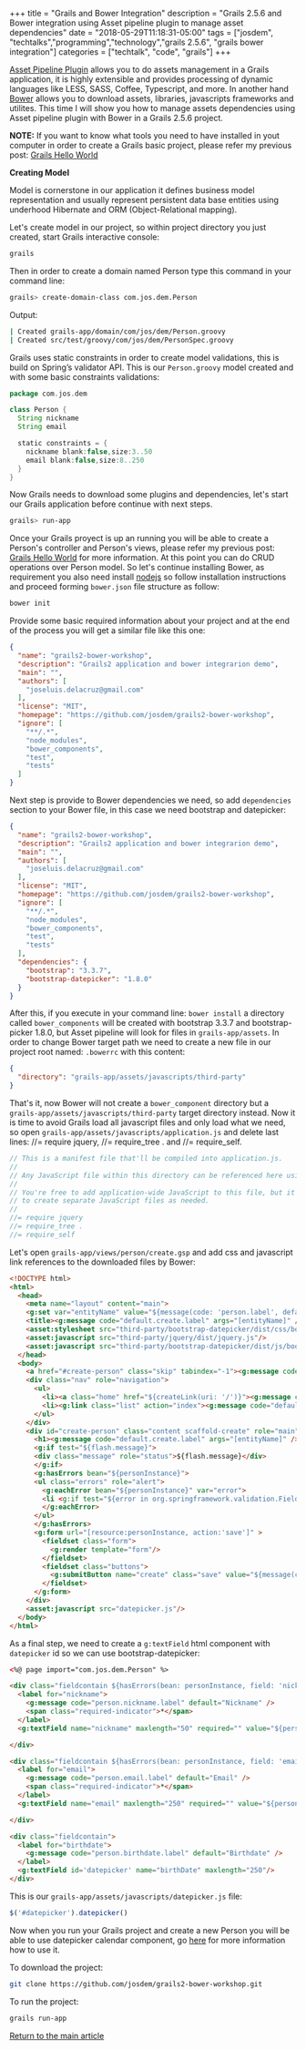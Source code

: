 +++
title =  "Grails and Bower Integration"
description = "Grails 2.5.6 and Bower integration using Asset pipeline plugin to manage asset dependencies"
date = "2018-05-29T11:18:31-05:00"
tags = ["josdem", "techtalks","programming","technology","grails 2.5.6", "grails bower integration"]
categories = ["techtalk", "code", "grails"]
+++

[Asset Pipeline Plugin](http://plugins.grails.org/plugin/grails/asset-pipeline) allows you to do assets management in a Grails application, it is highly extensible and provides processing of dynamic languages like LESS, SASS, Coffee, Typescript, and more. In another hand [Bower](https://bower.io/) allows you to download assets, libraries, javascripts frameworks and utilites. This time I will show you how to manage assets dependencies using Asset pipeline plugin with Bower in a Grails 2.5.6 project.

**NOTE:** If you want to know what tools you need to have installed in yout computer in order to create a Grails basic project, please refer my previous post: [Grails Hello World](/techtalk/grails/hello_world)

**Creating Model**

Model is cornerstone in our application it defines business model representation and usually represent persistent data base entities using underhood Hibernate and ORM (Object-Relational mapping).

Let's create model in our project, so within project directory you just created, start Grails interactive console:

```bash
grails
```
Then in order to create a domain named Person type this command in your command line:

```bash
grails> create-domain-class com.jos.dem.Person
```

Output:

```bash
| Created grails-app/domain/com/jos/dem/Person.groovy
| Created src/test/groovy/com/jos/dem/PersonSpec.groovy
```

Grails uses static constraints in order to create model validations, this is build on Spring’s validator API. This is our `Person.groovy` model created and with some basic constraints validations:

```groovy
package com.jos.dem

class Person {
  String nickname
  String email

  static constraints = {
    nickname blank:false,size:3..50
    email blank:false,size:8..250
  }
}
```

Now Grails needs to download some plugins and dependencies, let's start our Grails application before continue with next steps.

```bash
grails> run-app
```

Once your Grails proyect is up an running you will be able to create a Person's controller and Person's views, please refer my previous post: [Grails Hello World](/techtalk/grails/hello_world) for more information. At this point you can do CRUD operations over Person model. So let's continue installing Bower, as requirement you also need install [nodejs](https://nodejs.org/en/) so follow installation instructions and proceed forming `bower.json` file structure as follow:

```bash
bower init
```

Provide some basic required information about your project and at the end of the process you will get a similar file like this one:

```json
{
  "name": "grails2-bower-workshop",
  "description": "Grails2 application and bower integrarion demo",
  "main": "",
  "authors": [
    "joseluis.delacruz@gmail.com"
  ],
  "license": "MIT",
  "homepage": "https://github.com/josdem/grails2-bower-workshop",
  "ignore": [
    "**/.*",
    "node_modules",
    "bower_components",
    "test",
    "tests"
  ]
}
```

Next step is provide to Bower dependencies we need, so add `dependencies` section to your Bower file, in this case we need bootstrap and datepicker:

```json
{
  "name": "grails2-bower-workshop",
  "description": "Grails2 application and bower integrarion demo",
  "main": "",
  "authors": [
    "joseluis.delacruz@gmail.com"
  ],
  "license": "MIT",
  "homepage": "https://github.com/josdem/grails2-bower-workshop",
  "ignore": [
    "**/.*",
    "node_modules",
    "bower_components",
    "test",
    "tests"
  ],
  "dependencies": {
    "bootstrap": "3.3.7",
    "bootstrap-datepicker": "1.8.0"
  }
}
```

After this, if you execute in your command line: `bower install` a directory called `bower_components` will be created with bootstrap 3.3.7 and bootstrap-picker 1.8.0, but Asset pipeline will look for files in `grails-app/assets`. In order to change Bower target path we need to create a new file in our project root named: `.bowerrc` with this content:

```json
{
  "directory": "grails-app/assets/javascripts/third-party"
}
```

That's it, now Bower will not create a `bower_component` directory but a `grails-app/assets/javascripts/third-party` target directory instead. Now it is time to avoid Grails load all javascript files and only load what we need, so open `grails-app/assets/javascripts/application.js` and delete last lines: //= require jquery, //= require_tree . and //= require_self.


```javascript
// This is a manifest file that'll be compiled into application.js.
//
// Any JavaScript file within this directory can be referenced here using a relative path.
//
// You're free to add application-wide JavaScript to this file, but it's generally better 
// to create separate JavaScript files as needed.
//
//= require jquery
//= require_tree .
//= require_self
```

Let's open `grails-app/views/person/create.gsp` and add css and javascript link references to the downloaded files by Bower:

```html
<!DOCTYPE html>
<html>
  <head>
    <meta name="layout" content="main">
    <g:set var="entityName" value="${message(code: 'person.label', default: 'Person')}" />
    <title><g:message code="default.create.label" args="[entityName]" /></title>
    <asset:stylesheet src="third-party/bootstrap-datepicker/dist/css/bootstrap-datepicker.css"/>    
    <asset:javascript src="third-party/jquery/dist/jquery.js"/>
    <asset:javascript src="third-party/bootstrap-datepicker/dist/js/bootstrap-datepicker.js"/>    
  </head>
  <body>
    <a href="#create-person" class="skip" tabindex="-1"><g:message code="default.link.skip.label" default="Skip to content&hellip;"/></a>
    <div class="nav" role="navigation">
      <ul>
        <li><a class="home" href="${createLink(uri: '/')}"><g:message code="default.home.label"/></a></li>
        <li><g:link class="list" action="index"><g:message code="default.list.label" args="[entityName]" /></g:link></li>
      </ul>
    </div>
    <div id="create-person" class="content scaffold-create" role="main">
      <h1><g:message code="default.create.label" args="[entityName]" /></h1>
      <g:if test="${flash.message}">
      <div class="message" role="status">${flash.message}</div>
      </g:if>
      <g:hasErrors bean="${personInstance}">
      <ul class="errors" role="alert">
        <g:eachError bean="${personInstance}" var="error">
        <li <g:if test="${error in org.springframework.validation.FieldError}">data-field-id="${error.field}"</g:if>><g:message error="${error}"/></li>
        </g:eachError>
      </ul>
      </g:hasErrors>
      <g:form url="[resource:personInstance, action:'save']" >
        <fieldset class="form">
          <g:render template="form"/>
        </fieldset>
        <fieldset class="buttons">
          <g:submitButton name="create" class="save" value="${message(code: 'default.button.create.label', default: 'Create')}" />
        </fieldset>
      </g:form>
    </div>    
    <asset:javascript src="datepicker.js"/>   
  </body>
</html>
```

As a final step, we need to create a `g:textField` html component with `datepicker` id so we can use bootstrap-datepicker:

```html
<%@ page import="com.jos.dem.Person" %>

<div class="fieldcontain ${hasErrors(bean: personInstance, field: 'nickname', 'error')} required">
  <label for="nickname">
    <g:message code="person.nickname.label" default="Nickname" />
    <span class="required-indicator">*</span>
  </label>
  <g:textField name="nickname" maxlength="50" required="" value="${personInstance?.nickname}"/>

</div>

<div class="fieldcontain ${hasErrors(bean: personInstance, field: 'email', 'error')} required">
  <label for="email">
    <g:message code="person.email.label" default="Email" />
    <span class="required-indicator">*</span>
  </label>
  <g:textField name="email" maxlength="250" required="" value="${personInstance?.email}"/>

</div>

<div class="fieldcontain">
  <label for="birthdate">
    <g:message code="person.birthdate.label" default="Birthdate" />   
  </label>
  <g:textField id='datepicker' name="birthDate" maxlength="250"/>
</div>
```

This is our `grails-app/assets/javascripts/datepicker.js` file:

```javascript
$('#datepicker').datepicker()
```

Now when you run your Grails project and create a new Person you will be able to use datepicker calendar component, go [here](https://bootstrap-datepicker.readthedocs.io/en/latest/) for more information how to use it.

To download the project:

```bash
git clone https://github.com/josdem/grails2-bower-workshop.git
```

To run the project:

```bash
grails run-app
```

[Return to the main article](/techtalk/grails)


